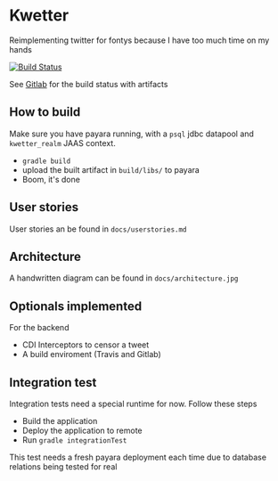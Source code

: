 # Kwetter

Reimplementing twitter for fontys because I have too much time on my hands

[![Build Status](https://travis-ci.org/Requinard/s6-jea.svg?branch=master)](https://travis-ci.org/Requinard/s6-jea)

See [Gitlab](https://gitlab.com/Requinard/s6-jea/pipelines) for the build status with artifacts

## How to build

Make sure  you have payara running, with a `psql` jdbc datapool and `kwetter_realm` JAAS context.

- `gradle build`
- upload the built artifact in `build/libs/` to payara
- Boom, it's done

## User stories

User stories an be found in `docs/userstories.md`

## Architecture

A handwritten diagram can be found in `docs/architecture.jpg`

## Optionals implemented

For the backend

- CDI Interceptors to censor a tweet
- A build enviroment (Travis and Gitlab)

## Integration test

Integration tests need a special runtime for now. Follow these steps

- Build the  application
- Deploy the application to remote
- Run `gradle integrationTest`

This test needs a fresh payara deployment each time due to database relations being tested for real
